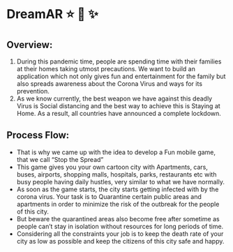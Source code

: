 # DreamAR :star: :star2: :sparkles:
## Overview:
<ol>
<li>During this pandemic time, people are spending time with their families at their homes taking utmost precautions. We want to build an application which not only gives fun and entertainment for the family but also spreads awareness about the Corona Virus and ways for its prevention. </li>
<li>As we know currently, the best weapon we have against this deadly Virus is Social distancing and the best way to achieve this is Staying at Home. As a result, all countries have announced a complete lockdown. </li>
</ol>

## Process Flow:
<ul>
<li>That is why we came up with the idea to develop a Fun mobile game, that we call “Stop the Spread”</li>
<li>This game gives you your own cartoon city with Apartments, cars, buses, airports, shopping malls, hospitals, parks, restaurants etc with busy people having daily hustles, very similar to what we have normally.</li>
<li>As soon as the game starts, the city starts getting infected with by the corona virus. Your task is to Quarantine certain public areas and apartments in order to minimize the risk of the outbreak for the people of this city.</li> 
<li>But beware the quarantined areas also become free after sometime as people can’t stay in isolation without resources for long periods of time. </li>
<li>Considering all the constraints your job is to keep the death rate of your city as low as possible and keep the citizens of this city safe and happy.</li>
</ul
